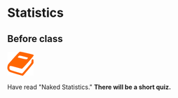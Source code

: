 # Statistics

## Before class

![](/assets/book.png)

Have read "Naked Statistics." **There will be a short quiz.**